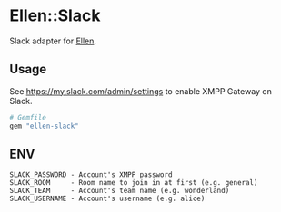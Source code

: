 # Ellen::Slack
Slack adapter for [Ellen](https://github.com/r7kamura/ellen).

## Usage
See https://my.slack.com/admin/settings to enable XMPP Gateway on Slack.

```ruby
# Gemfile
gem "ellen-slack"
```

## ENV
```
SLACK_PASSWORD - Account's XMPP password
SLACK_ROOM     - Room name to join in at first (e.g. general)
SLACK_TEAM     - Account's team name (e.g. wonderland)
SLACK_USERNAME - Account's username (e.g. alice)
```
